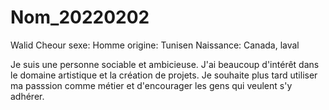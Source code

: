 # Nom_20220202

Walid Cheour
sexe: Homme
origine: Tunisen
Naissance: Canada, laval


Je suis une personne sociable et ambicieuse. J'ai beaucoup d'intérêt dans le domaine artistique et la création de projets.
Je souhaite plus tard utiliser ma passsion comme métier et d'encourager les gens qui veulent s'y adhérer.


